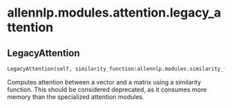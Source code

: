 # allennlp.modules.attention.legacy_attention

## LegacyAttention
```python
LegacyAttention(self, similarity_function:allennlp.modules.similarity_functions.similarity_function.SimilarityFunction=None, normalize:bool=True) -> None
```

Computes attention between a vector and a matrix using a similarity function.
This should be considered deprecated, as it consumes more memory than the specialized attention modules.

